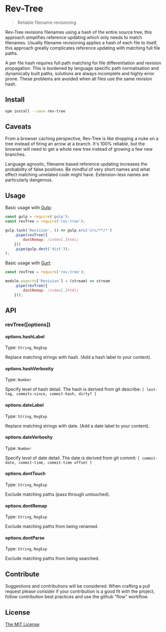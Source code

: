# Rev-Tree

> Reliable filename revisioning

Rev-Tree revisions filenames using a hash of the entire source tree, this approach simplifies reference updating which only needs to match filenames. Usually filename revisioning applies a hash of each file to itself, this approach greatly complicates reference updating with matching full file paths.

A per file hash requires full path matching for file differentiation and revision propagation. This is burdened by language specific path normalisation and dynamically built paths, solutions are always incomplete and highly error prone. These problems are avoided when all files use the same revision hash.

## Install

```sh
npm install --save rev-tree
```

## Caveats

From a browser caching perspective, Rev-Tree is like dropping a nuke on a tree instead of firing an arrow at a branch. It's 100% reliable, but the browser will need to get a whole new tree instead of growing a few new branches.

Language agnostic, filename based reference updating increases the probability of false positives. Be mindful of very short names and what effect matching unrelated code might have. Extension-less names are particularly dangerous.

## Usage

Basic usage with [Gulp](//github.com/gulpjs/gulp):

```js
const gulp = require('gulp');
const revTree = require('rev-tree');

gulp.task('Revision', () => gulp.src('src/**/*')
	.pipe(revTree({
		dontRemap: /index[.]html/
	}))
	.pipe(gulp.dest('dist'));
);
```

Basic usage with [Gurt](//github.com/learningscience/gurt):

```js
const revTree = require('rev-tree');

module.exports['Revision'] = (stream) => stream
	.pipe(revTree({
		dontRemap: /index[.]html/
	}));
```

## API

### revTree([options])

#### options.hashLabel
Type: `String`, `RegExp`

Replace matching strings with hash. (Add a hash label to your content).

#### options.hashVerbosity
Type: `Number`

Specify level of hash detail. The hash is derived from git describe:
`[ last-tag, commits-since, commit-hash, dirty? ]`

#### options.dateLabel
Type: `String`, `RegExp`

Replace matching strings with date. (Add a date label to your content).

#### options.dateVerbosity
Type: `Number`

Specify level of date detail. The date is derived from git commit:
`[ commit-date, commit-time, commit-time offset ]`

#### options.dontTouch
Type: `String`, `RegExp`

Exclude matching paths (pass through untouched).

#### options.dontRemap
Type: `String`, `RegExp`

Exclude matching paths from being renamed.

#### options.dontParse
Type: `String`, `RegExp`

Exclude matching paths from being searched.

## Contribute

Suggestions and contributions will be considered. When crafting a pull request please consider if your contribution is a good fit with the project, follow contribution best practices and use the github "flow" workflow.

## License

[The MIT License](LICENSE.md)
